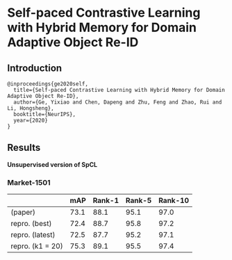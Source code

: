 # Self-paced Contrastive Learning with Hybrid Memory for Domain Adaptive Object Re-ID

## Introduction

```
@inproceedings{ge2020self,
  title={Self-paced Contrastive Learning with Hybrid Memory for Domain Adaptive Object Re-ID},
  author={Ge, Yixiao and Chen, Dapeng and Zhu, Feng and Zhao, Rui and Li, Hongsheng},
  booktitle={NeurIPS},
  year={2020}
}
```

## Results

**Unsupervised version of SpCL**

### Market-1501

|                  | mAP  | Rank-1 | Rank-5 | Rank-10 |
|------------------|------|--------|--------|---------|
| (paper)          | 73.1 | 88.1   | 95.1   | 97.0    |
| repro. (best)    | 72.4 | 88.7   | 95.8   | 97.2    |
| repro. (latest)  | 72.5 | 87.7   | 95.2   | 97.1    |
| repro. (k1 = 20) | 75.3 | 89.1   | 95.5   | 97.4    |
